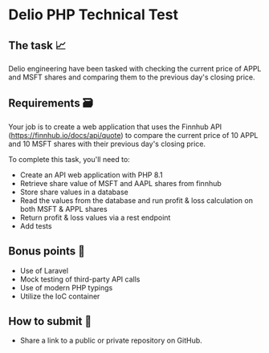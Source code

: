# Delio PHP Technical Test

## The task 📈

Delio engineering have been tasked with checking the current price of APPL and MSFT shares and comparing them to the previous day's closing price.

## Requirements 🗃️

Your job is to create a web application that uses the Finnhub API (https://finnhub.io/docs/api/quote) to compare the current price of 10 APPL and 10 MSFT shares with their previous day's closing price. 

To complete this task, you'll need to:

* Create an API web application with PHP 8.1
* Retrieve share value of MSFT and AAPL shares from finnhub
* Store share values in a database
* Read the values from the database and run profit & loss calculation on both MSFT & APPL shares
* Return profit & loss values via a rest endpoint
* Add tests

## Bonus points 🥇

* Use of Laravel
* Mock testing of third-party API calls
* Use of modern PHP typings
* Utilize the IoC container

## How to submit 🔗

- Share a link to a public or private repository on GitHub.
